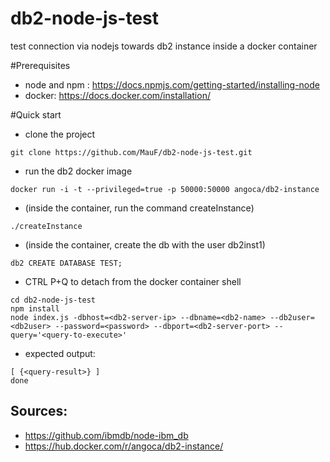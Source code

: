 # db2-node-js-test
test connection via nodejs towards db2 instance inside a docker container

#Prerequisites

* node and npm : https://docs.npmjs.com/getting-started/installing-node
* docker: https://docs.docker.com/installation/

#Quick start

* clone the project
```
git clone https://github.com/MauF/db2-node-js-test.git
```
* run the db2 docker image
```
docker run -i -t --privileged=true -p 50000:50000 angoca/db2-instance
```
  * (inside the container, run the command createInstance)
```  
./createInstance
```
  * (inside the container, create the db with the user db2inst1)
```  
db2 CREATE DATABASE TEST;
```
* CTRL P+Q to detach from the docker container shell
```
cd db2-node-js-test
npm install
node index.js -dbhost=<db2-server-ip> --dbname=<db2-name> --db2user=<db2user> --password=<password> --dbport=<db2-server-port> --query='<query-to-execute>'
```
* expected output:
```
[ {<query-result>} ] 
done
```

## Sources:
* https://github.com/ibmdb/node-ibm_db
* https://hub.docker.com/r/angoca/db2-instance/

